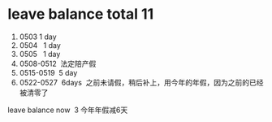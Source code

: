 # leave balance total 11
1. 0503   1  day
2. 0504   1  day
3. 0505   1  day
4. 0508-0512  法定陪产假
5. 0515-0519  5 day
6. 0522-0527  6days  之前未请假，稍后补上，用今年的年假，因为之前的已经被清零了

leave balance  now  3
今年年假减6天
